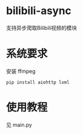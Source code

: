 # bilibili-async
支持异步爬取Bilibili视频的模块

# 系统要求

安装 ffmpeg

```
pip install aiohttp lxml
```

# 使用教程

 见 main.py
